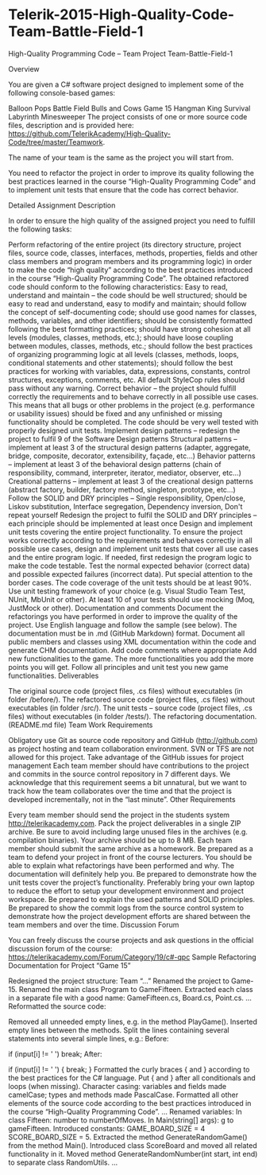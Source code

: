 # Telerik-2015-High-Quality-Code-Team-Battle-Field-1
High-Quality Programming Code – Team Project Team-Battle-Field-1

Overview

You are given a C# software project designed to implement some of the following console-based games:

Balloon Pops
Battle Field
Bulls and Cows
Game 15
Hangman
King Survival
Labyrinth
Minesweeper
The project consists of one or more source code files, description and is provided here: https://github.com/TelerikAcademy/High-Quality-Code/tree/master/Teamwork.

The name of your team is the same as the project you will start from.

You need to refactor the project in order to improve its quality following the best practices learned in the course “High-Quality Programming Code” and to implement unit tests that ensure that the code has correct behavior.

Detailed Assignment Description

In order to ensure the high quality of the assigned project you need to fulfill the following tasks:

Perform refactoring of the entire project (its directory structure, project files, source code, classes, interfaces, methods, properties, fields and other class members and program members and its programming logic) in order to make the code “high quality” according to the best practices introduced in the course “High-Quality Programming Code”. The obtained refactored code should conform to the following characteristics:
Easy to read, understand and maintain – the code should be well structured; should be easy to read and understand, easy to modify and maintain; should follow the concept of self-documenting code; should use good names for classes, methods, variables, and other identifiers; should be consistently formatted following the best formatting practices; should have strong cohesion at all levels (modules, classes, methods, etc.); should have loose coupling between modules, classes, methods, etc.; should follow the best practices of organizing programming logic at all levels (classes, methods, loops, conditional statements and other statements); should follow the best practices for working with variables, data, expressions, constants, control structures, exceptions, comments, etc.
All default StyleCop rules should pass without any warning.
Correct behavior – the project should fulfill correctly the requirements and to behave correctly in all possible use cases. This means that all bugs or other problems in the project (e.g. performance or usability issues) should be fixed and any unfinished or missing functionality should be completed. The code should be very well tested with properly designed unit tests.
Implement design patterns – redesign the project to fulfil 9 of the Software Design patterns
Structural patterns – implement at least 3 of the structural design patterns (adapter, aggregate, bridge, composite, decorator, extensibility, façade, etc…)
Behavior patterns – implement at least 3 of the behavioral design patterns (chain of responsibility, command, interpreter, iterator, mediator, observer, etc…)
Creational patterns – implement at least 3 of the creational design patterns (abstract factory, builder, factory method, singleton, prototype, etc…)
Follow the SOLID and DRY principles – Single responsibility, Open/close, Liskov substitution, Interface segregation, Dependency inversion, Don't repeat yourself
Redesign the project to fulfil the SOLID and DRY principles – each principle should be implemented at least once
Design and implement unit tests covering the entire project functionality. To ensure the project works correctly according to the requirements and behaves correctly in all possible use cases, design and implement unit tests that cover all use cases and the entire program logic. If needed, first redesign the program logic to make the code testable. Test the normal expected behavior (correct data) and possible expected failures (incorrect data). Put special attention to the border cases.
The code coverage of the unit tests should be at least 90%.
Use unit testing framework of your choice (e.g. Visual Studio Team Test, NUnit, MbUnit or other).
At least 10 of your tests should use mocking (Moq, JustMock or other).
Documentation and comments
Document the refactorings you have performed in order to improve the quality of the project. Use English language and follow the sample (see below). The documentation must be in .md (GitHub Markdown) format.
Document all public members and classes using XML documentation within the code and generate CHM documentation.
Add code comments where appropriate
Add new functionalities to the game. The more functionalities you add the more points you will get.
Follow all principles and unit test you new game functionalities.
Deliverables

The original source code (project files, .cs files) without executables (in folder /before/).
The refactored source code (project files, .cs files) without executables (in folder /src/).
The unit tests – source code (project files, .cs files) without executables (in folder /tests/).
The refactoring documentation. (README.md file)
Team Work Requirements

Obligatory use Git as source code repository and GitHub (http://github.com) as project hosting and team collaboration environment. SVN or TFS are not allowed for this project.
Take advantage of the GitHub issues for project management
Each team member should have contributions to the project and commits in the source control repository in 7 different days. We acknowledge that this requirement seems a bit unnatural, but we want to track how the team collaborates over the time and that the project is developed incrementally, not in the “last minute”.
Other Requirements

Every team member should send the project in the students system http://telerikacademy.com.
Pack the project deliverables in a single ZIP archive.
Be sure to avoid including large unused files in the archives (e.g. compilation binaries).
Your archive should be up to 8 MB.
Each team member should submit the same archive as a homework.
Be prepared as a team to defend your project in front of the course lecturers. You should be able to explain what refactorings have been performed and why. The documentation will definitely help you. Be prepared to demonstrate how the unit tests cover the project’s functionality. Preferably bring your own laptop to reduce the effort to setup your development environment and project workspace.
Be prepared to explain the used patterns and SOLID principles.
Be prepared to show the commit logs from the source control system to demonstrate how the project development efforts are shared between the team members and over the time.
Discussion Forum

You can freely discuss the course projects and ask questions in the official discussion forum of the course: https://telerikacademy.com/Forum/Category/19/c#-qpc
Sample Refactoring Documentation for Project “Game 15”

Redesigned the project structure: Team “…”
Renamed the project to Game-15.
Renamed the main class Program to GameFifteen.
Extracted each class in a separate file with a good name: GameFifteen.cs, Board.cs, Point.cs.
…
Reformatted the source code:

Removed all unneeded empty lines, e.g. in the method PlayGame().
Inserted empty lines between the methods.
Split the lines containing several statements into several simple lines, e.g.:
Before:

if (input\[i\] != ' ') break;
After:

if (input\[i\] != ' ')
{
    break;
}
Formatted the curly braces { and } according to the best practices for the C# language.
Put { and } after all conditionals and loops (when missing).
Character casing: variables and fields made camelCase; types and methods made PascalCase.
Formatted all other elements of the source code according to the best practices introduced in the course “High-Quality Programming Code”.
…
Renamed variables:
In class Fifteen: number to numberOfMoves.
In Main(string\[\] args): g to gameFifteen.
Introduced constants:
GAME\_BOARD\_SIZE = 4
SCORE\_BOARD\_SIZE = 5.
Extracted the method GenerateRandomGame() from the method Main().
Introduced class ScoreBoard and moved all related functionality in it.
Moved method GenerateRandomNumber(int start, int end) to separate class RandomUtils.
…
